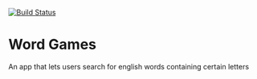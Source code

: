 [![Build Status](https://travis-ci.org/EduhG/Word_Games.svg?branch=master)](https://travis-ci.org/EduhG/Word_Games)

# Word Games
An app that lets users search for english words containing certain letters
